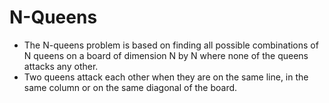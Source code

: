 # N-Queens
- The N-queens problem is based on finding all possible combinations of N queens on a board of dimension N by N where none of the queens attacks any other. 
- Two queens attack each other when they are on the same line, in the same column or on the same diagonal of the board.
